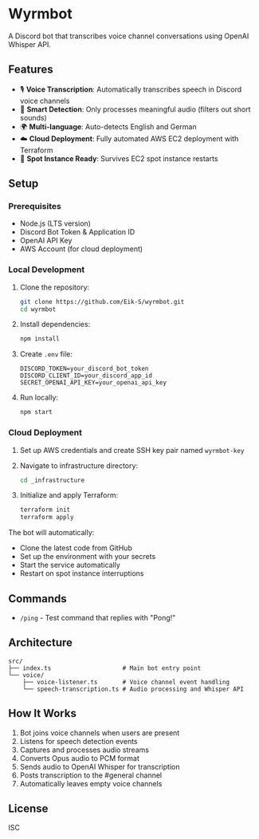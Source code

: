 # Wyrmbot

A Discord bot that transcribes voice channel conversations using OpenAI Whisper API.

## Features

- 🎙️ **Voice Transcription**: Automatically transcribes speech in Discord voice channels
- 🤖 **Smart Detection**: Only processes meaningful audio (filters out short sounds)
- 🌍 **Multi-language**: Auto-detects English and German
- ☁️ **Cloud Deployment**: Fully automated AWS EC2 deployment with Terraform
- 🔄 **Spot Instance Ready**: Survives EC2 spot instance restarts

## Setup

### Prerequisites

- Node.js (LTS version)
- Discord Bot Token & Application ID
- OpenAI API Key
- AWS Account (for cloud deployment)

### Local Development

1. Clone the repository:
   ```bash
   git clone https://github.com/Eik-S/wyrmbot.git
   cd wyrmbot
   ```

2. Install dependencies:
   ```bash
   npm install
   ```

3. Create `.env` file:
   ```env
   DISCORD_TOKEN=your_discord_bot_token
   DISCORD_CLIENT_ID=your_discord_app_id
   SECRET_OPENAI_API_KEY=your_openai_api_key
   ```

4. Run locally:
   ```bash
   npm start
   ```

### Cloud Deployment

1. Set up AWS credentials and create SSH key pair named `wyrmbot-key`

2. Navigate to infrastructure directory:
   ```bash
   cd _infrastructure
   ```

3. Initialize and apply Terraform:
   ```bash
   terraform init
   terraform apply
   ```

The bot will automatically:
- Clone the latest code from GitHub
- Set up the environment with your secrets
- Start the service automatically
- Restart on spot instance interruptions

## Commands

- `/ping` - Test command that replies with "Pong!"

## Architecture

```
src/
├── index.ts                    # Main bot entry point
└── voice/
    ├── voice-listener.ts       # Voice channel event handling
    └── speech-transcription.ts # Audio processing and Whisper API
```

## How It Works

1. Bot joins voice channels when users are present
2. Listens for speech detection events
3. Captures and processes audio streams
4. Converts Opus audio to PCM format
5. Sends audio to OpenAI Whisper for transcription
6. Posts transcription to the #general channel
7. Automatically leaves empty voice channels

## License

ISC